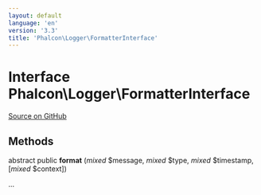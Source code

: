 ```yaml
---
layout: default
language: 'en'
version: '3.3'
title: 'Phalcon\Logger\FormatterInterface'
---
```

# Interface **Phalcon\Logger\FormatterInterface**

<a href="https://github.com/phalcon/cphalcon/tree/v3.3.0/phalcon/logger/formatterinterface.zep" class="btn btn-default btn-sm">Source on GitHub</a>

## Methods
abstract public  **format** (*mixed* $message, *mixed* $type, *mixed* $timestamp, [*mixed* $context])

...


